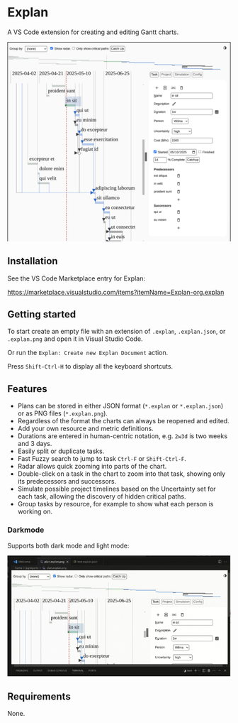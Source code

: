 # Explan

A VS Code extension for creating and editing Gantt charts.

![Screenshot](images/Screenshot.png)

## Installation

See the VS Code Marketplace entry for Explan:

https://marketplace.visualstudio.com/items?itemName=Explan-org.explan

## Getting started

To start create an empty file with an extension of `.explan`, `.explan.json`, or
`.explan.png` and open it in Visual Studio Code.

Or run the `Explan: Create new Explan Document` action.

Press `Shift-Ctrl-H` to display all the keyboard shortcuts.

## Features

- Plans can be stored in either JSON format (`*.explan` or `*.explan.json`) or
  as PNG files (`*.explan.png`).
- Regardless of the format the charts can always be reopened and edited.
- Add your own resource and metric definitions.
- Durations are entered in human-centric notation, e.g. `2w3d` is two weeks and
  3 days.
- Easily split or duplicate tasks.
- Fast Fuzzy search to jump to task `Ctrl-F` or `Shift-Ctrl-F`.
- Radar allows quick zooming into parts of the chart.
- Double-click on a task in the chart to zoom into that task, showing only its
  predecessors and successors.
- Simulate possible project timelines based on the Uncertainty set for each
  task, allowing the discovery of hidden critical paths.
- Group tasks by resource, for example to show what each person is working on.

### Darkmode

Supports both dark mode and light mode:

![Darkmode](images/darkmode.gif)

## Requirements

None.
